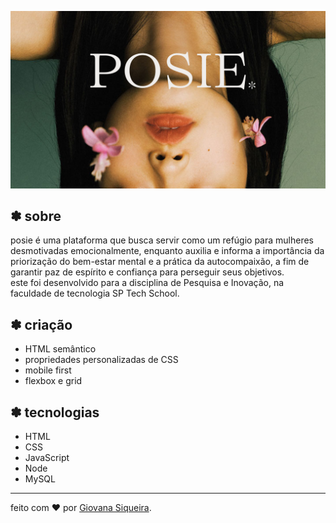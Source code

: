 ![posie](aplicação/site/public/assets/post/images/mostragem.png)

## ✽ sobre

posie é uma plataforma que busca servir como um refúgio para mulheres desmotivadas emocionalmente, enquanto auxilia e informa a importância da priorização do bem-estar mental e a prática da autocompaixão, a fim de garantir paz de espírito e confiança para perseguir seus objetivos. <br>
este foi desenvolvido para a disciplina de Pesquisa e Inovação, na faculdade de tecnologia SP Tech School.


## ✽ criação

- HTML semântico
- propriedades personalizadas de CSS
- mobile first
- flexbox e grid

## ✽ tecnologias

- HTML
- CSS
- JavaScript
- Node
- MySQL

---

feito com ❤️ por [Giovana Siqueira](https://www.linkedin.com/in/giovana--siqueira/).

